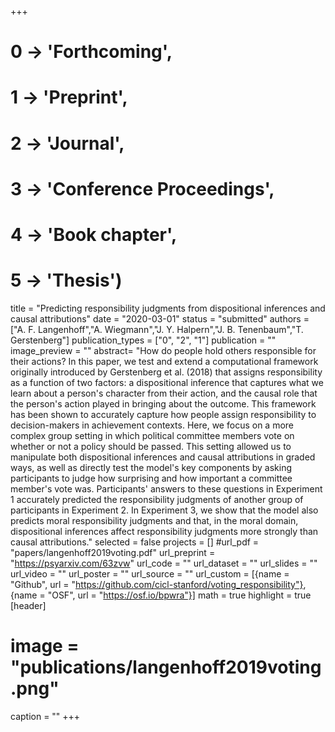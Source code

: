 +++
# 0 -> 'Forthcoming',
# 1 -> 'Preprint',
# 2 -> 'Journal',
# 3 -> 'Conference Proceedings',
# 4 -> 'Book chapter',
# 5 -> 'Thesis')

title = "Predicting responsibility judgments from dispositional inferences and causal attributions"
date = "2020-03-01"
status = "submitted"
authors = ["A. F. Langenhoff","A. Wiegmann","J. Y. Halpern","J. B. Tenenbaum","T. Gerstenberg"]
publication_types = ["0", "2", "1"]
publication = ""
image_preview = ""
abstract= "How do people hold others responsible for their actions? In this paper, we test and extend a computational framework originally introduced by Gerstenberg et al. (2018) that assigns responsibility as a function of two factors: a dispositional inference that captures what we learn about a person's character from their action, and the causal role that the person's action played in bringing about the outcome. This framework has been shown to accurately capture how people assign responsibility to decision-makers in achievement contexts. Here, we focus on a more complex group setting in which political committee members vote on whether or not a policy should be passed. This setting allowed us to manipulate both dispositional inferences and causal attributions in graded ways, as well as directly test the model's key components by asking participants to judge how surprising and how important a committee member's vote was. Participants' answers to these questions in Experiment 1 accurately predicted the responsibility judgments of another group of participants in Experiment 2. In Experiment 3, we show that the model also predicts moral responsibility judgments and that, in the moral domain, dispositional inferences affect responsibility judgments more strongly than causal attributions."
selected = false
projects = []
#url_pdf = "papers/langenhoff2019voting.pdf"
url_preprint = "https://psyarxiv.com/63zvw"
url_code = ""
url_dataset = ""
url_slides = ""
url_video = ""
url_poster = ""
url_source = ""
url_custom = [{name = "Github", url = "https://github.com/cicl-stanford/voting_responsibility"},
{name = "OSF", url = "https://osf.io/bpwra"}]
math = true
highlight = true
[header]
# image = "publications/langenhoff2019voting.png"
caption = ""
+++
